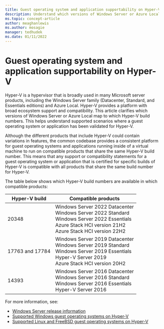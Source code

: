 ```yaml
---
title: Guest operating system and application supportability on Hyper-V
description: Understand which versions of Windows Server or Azure Local are compatible products for a guest operating system or application that has been validated for Hyper-V.
ms.topic: concept-article
author: meaghanlewis
ms.author: mosagie
manager: tedhudek
ms.date: 01/11/2022
---
```


# Guest operating system and application supportability on Hyper-V

Hyper-V is a hypervisor that is broadly used in many Microsoft server products, including the Windows Server family (Datacenter, Standard, and Essentials editions) and Azure Local. Hyper-V provides a platform with broad ecosystem support and compatibility. This article clarifies which versions of Windows Server or Azure Local map to which Hyper-V build numbers. This helps understand supported scenarios where a guest operating system or application has been validated for Hyper-V.

Although the different products that include Hyper-V could contain variations in features, the common codebase provides a consistent platform for guest operating systems and applications running inside of a virtual machine to run on compatible products that share the same Hyper-V build number. This means that any support or compatibility statements for a guest operating system or application that is certified for specific builds of Hyper-V is compatible with all products that share the same build number for Hyper-V.

The table below shows which Hyper-V build numbers are available in which compatible products:

| Hyper-V build | Compatible products |
|--|--|
| 20348 | Windows Server 2022 Datacenter<br />Windows Server 2022 Standard<br />Windows Server 2022 Essentials<br />Azure Stack HCI version 21H2 <br />Azure Stack HCI version 22H2|
| 17763 and 17784 | Windows Server 2019 Datacenter<br />Windows Server 2019 Standard<br />Windows Server 2019 Essentials<br />Hyper-V Server 2019<br />Azure Stack HCI version 20H2|
| 14393 | Windows Server 2016 Datacenter<br />Windows Server 2016 Standard<br />Windows Server 2016 Essentials<br />Hyper-V Server 2016 |

For more information, see:

- [Windows Server release information](../../../get-started/windows-server-release-info.md)
- [Supported Windows guest operating systems on Hyper-V](../Supported-Windows-guest-operating-systems-for-Hyper-V-on-Windows.md)
- [Supported Linux and FreeBSD guest operating systems on Hyper-V](../Supported-Linux-and-FreeBSD-virtual-machines-for-Hyper-V-on-Windows.md)

